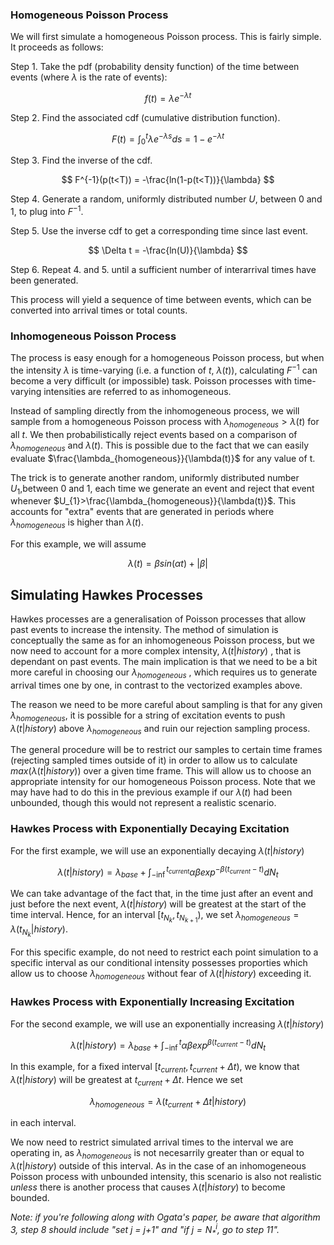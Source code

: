 ### Homogeneous Poisson Process
We will first simulate a homogeneous Poisson process. This is fairly simple. It proceeds as follows:

   Step 1. Take the pdf (probability density function) of the time between events (where $\lambda$ is the rate of events):

$$ f(t) = \lambda e^{- \lambda t} $$

   Step 2. Find the associated cdf (cumulative distribution function).

$$ F(t) = \int_{0}^{t} \lambda e^{- \lambda s} ds = 1 - e^{- \lambda t} $$

   Step 3. Find the inverse of the cdf.

$$ F^{-1}(p(t<T)) = -\frac{ln(1-p(t<T))}{\lambda} $$

   Step 4. Generate a random, uniformly distributed number $U$, between 0 and 1, to plug into $F^{-1}$.

   Step 5. Use the inverse cdf to get a corresponding time since last event.

$$ \Delta t = -\frac{ln(U)}{\lambda} $$

   Step 6. Repeat 4. and 5. until a sufficient number of interarrival times have been generated.

This process will yield a sequence of time between events, which can be converted into arrival times or total counts.



### Inhomogeneous Poisson Process

The process is easy enough for a homogeneous Poisson process, but when the intensity $\lambda$ is time-varying (i.e. a function of $t$, $\lambda(t)$), calculating $F^{-1}$ can become a very difficult (or impossible) task. Poisson processes with time-varying intensities are referred to as inhomogeneous.

Instead of sampling directly from the inhomogeneous process, we will sample from a homogeneous Poisson process with $\lambda_{homogeneous}>\lambda(t)$ for all $t$. We then probabilistically reject events based on a comparison of $\lambda_{homogeneous}$ and $\lambda(t)$. This is possible due to the fact that we can easily evaluate $\frac{\lambda_{homogeneous}}{\lambda(t)}$ for any value of t.

The trick is to generate another random, uniformly distributed number $U_{1}$,between 0 and 1, each time we generate an event and reject that event whenever $U_{1}>\frac{\lambda_{homogeneous}}{\lambda(t)}$. This accounts for "extra" events that are generated in periods where $\lambda_{homogeneous}$ is higher than $\lambda(t)$.

For this example, we will assume

$$\lambda(t) = \beta sin(\alpha t) + |\beta| $$



## Simulating Hawkes Processes

Hawkes processes are a generalisation of Poisson processes that allow past events to increase the intensity. The method of simulation is conceptually the same as for an inhomogeneous Poisson process, but we now need to account for a more complex intensity, 
$\lambda(t|history)$
, that is dependant on past events. The main implication is that we need to be a bit more careful in choosing our $\lambda_{homogeneous}$
, which requires us to generate arrival times one by one, in contrast to the vectorized examples above.

The reason we need to be more careful about sampling is that for any given $\lambda_{homogeneous}$, it is possible for a string of excitation events to push 
$\lambda(t|history)$
above 
$\lambda_{homogeneous}$
and ruin our rejection sampling process.

The general procedure will be to restrict our samples to certain time frames (rejecting sampled times outside of it) in order to allow us to calculate $max(\lambda(t|history))$ over a given time frame. This will allow us to choose an appropriate intensity for our homogeneous Poisson process. Note that we may have had to do this in the previous example if our $\lambda(t)$ had been unbounded, though this would not represent a realistic scenario.

### Hawkes Process with Exponentially Decaying Excitation

For the first example, we will use an exponentially decaying $\lambda(t|history)$

$$\lambda(t|history) = \lambda_{base} + \int_{-\inf}^{t_{current}} \alpha \beta exp^{- \beta (t_{current}-t)} dN_{t}$$

We can take advantage of the fact that, in the time just after an event and just before the next event, $\lambda(t|history)$ will be greatest at the start of the time interval. Hence, for an interval $[t_{N_{k}}, t_{N_{k+1}})$, we set $\lambda_{homogeneous}=\lambda(t_{N_{k}}|history)$.

For this specific example, do not need to restrict each point simulation to a specific interval as our conditional intensity possesses proporties which allow us to choose $\lambda_{homogeneous}$ without fear of $\lambda(t|history)$ exceeding it.



### Hawkes Process with Exponentially Increasing Excitation

For the second example, we will use an exponentially increasing $\lambda(t|history)$

$$\lambda(t|history) = \lambda_{base} + \int_{-\inf}^{t} \alpha \beta exp^{\beta (t_{current}-t)} dN_{t}$$

In this example, for a fixed interval $[t_{current},t_{current}+\Delta t)$, we know that $\lambda(t|history)$ will be greatest at $t_{current}+\Delta t$. Hence we set

$$\lambda_{homogeneous} = \lambda(t_{current}+\Delta t|history)$$

in each interval.

We now need to restrict simulated arrival times to the interval we are operating in, as $\lambda_{homogeneous}$ is not necesarrily greater than or equal to $\lambda(t|history)$ outside of this interval. As in the case of an inhomogeneous Poisson process with unbounded intensity, this scenario is also not realistic *unless* there is another process that causes $\lambda(t|history)$ to become bounded.

*Note: if you're following along with Ogata's paper, be aware that algorithm 3, step 8 should include "set j = j+1" and "if $j = N_{*}^{i}$, go to step 11".*

